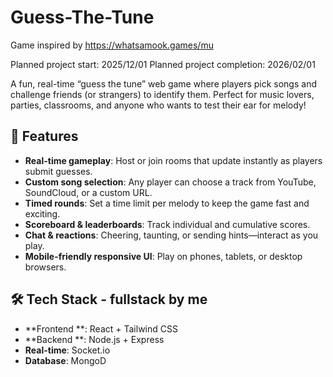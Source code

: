# Guess-The-Tune

Game inspired by https://whatsamook.games/mu

Planned project start: 2025/12/01
Planned project completion: 2026/02/01

A fun, real-time “guess the tune” web game where players pick songs and challenge friends (or strangers) to identify them. Perfect for music lovers, parties, classrooms, and anyone who wants to test their ear for melody!

## 🎵 Features

- **Real-time gameplay**: Host or join rooms that update instantly as players submit guesses.
- **Custom song selection**: Any player can choose a track from YouTube, SoundCloud, or a custom URL.
- **Timed rounds**: Set a time limit per melody to keep the game fast and exciting.
- **Scoreboard & leaderboards**: Track individual and cumulative scores.  
- **Chat & reactions**: Cheering, taunting, or sending hints—interact as you play.
- **Mobile-friendly responsive UI**: Play on phones, tablets, or desktop browsers.

## 🛠️ Tech Stack - fullstack by me

- **Frontend **: React + Tailwind CSS  
- **Backend **: Node.js + Express  
- **Real-time**: Socket.io  
- **Database**: MongoD
